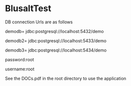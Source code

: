 # BlusaltTest
DB connection Urls are as follows
 
demodb= jdbc:postgresql://localhost:5432/demo


demodb2= jdbc:postgresql://localhost:5433/demo



demodb3= jdbc:postgresql://localhost:5434/demo

password:root



username:root


See the DOCs.pdf in the root directory  to use the application 
